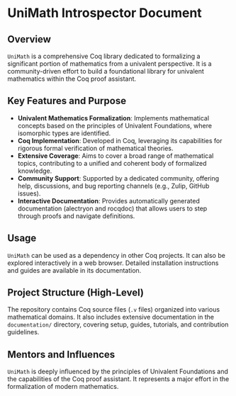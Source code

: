# UniMath Introspector Document

## Overview

`UniMath` is a comprehensive Coq library dedicated to formalizing a significant portion of mathematics from a univalent perspective. It is a community-driven effort to build a foundational library for univalent mathematics within the Coq proof assistant.

## Key Features and Purpose

*   **Univalent Mathematics Formalization**: Implements mathematical concepts based on the principles of Univalent Foundations, where isomorphic types are identified.
*   **Coq Implementation**: Developed in Coq, leveraging its capabilities for rigorous formal verification of mathematical theories.
*   **Extensive Coverage**: Aims to cover a broad range of mathematical topics, contributing to a unified and coherent body of formalized knowledge.
*   **Community Support**: Supported by a dedicated community, offering help, discussions, and bug reporting channels (e.g., Zulip, GitHub issues).
*   **Interactive Documentation**: Provides automatically generated documentation (alectryon and rocqdoc) that allows users to step through proofs and navigate definitions.

## Usage

`UniMath` can be used as a dependency in other Coq projects. It can also be explored interactively in a web browser. Detailed installation instructions and guides are available in its documentation.

## Project Structure (High-Level)

The repository contains Coq source files (`.v` files) organized into various mathematical domains. It also includes extensive documentation in the `documentation/` directory, covering setup, guides, tutorials, and contribution guidelines.

## Mentors and Influences

`UniMath` is deeply influenced by the principles of Univalent Foundations and the capabilities of the Coq proof assistant. It represents a major effort in the formalization of modern mathematics.
